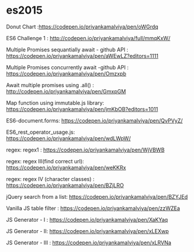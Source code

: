 # es2015

Donut Chart :https://codepen.io/priyankamalviya/pen/oWGrdq


ES6 Challenge 1 : http://codepen.io/priyankamalviya/full/mmqKxW/

Multiple Promises sequantially await - github API : https://codepen.io/priyankamalviya/pen/aWEwLZ?editors=1111

Multiple Promises concurrently await -github API : https://codepen.io/priyankamalviya/pen/Omzxpb

Await multiple promises using .all() : http://codepen.io/priyankamalviya/pen/GmxpGM

Map function using immutable.js library: https://codepen.io/priyankamalviya/pen/jmKbOB?editors=1011

ES6-document.forms: https://codepen.io/priyankamalviya/pen/QvPVyZ/

ES6_rest_operator_usage.js: https://codepen.io/priyankamalviya/pen/wdLWpW/

regex: regex1 : https://codepen.io/priyankamalviya/pen/WjVBWB

regex: regex III(find correct url): https://codepen.io/priyankamalviya/pen/weKKRx

regex: regex IV (character classes) : https://codepen.io/priyankamalviya/pen/BZjLRO

jQuery search from a list: https://codepen.io/priyankamalviya/pen/BZYJEd

Vanilla JS table filter : https://codepen.io/priyankamalviya/pen/zzWZEa

JS Generator - I : https://codepen.io/priyankamalviya/pen/XaKYaq

JS Generator - II: https://codepen.io/priyankamalviya/pen/xLEXwp

JS Generator - III : https://codepen.io/priyankamalviya/pen/xLRVNa

